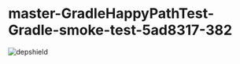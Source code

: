 # master-GradleHappyPathTest-Gradle-smoke-test-5ad8317-382

![depshield](https://staging.depshield.sonatype.org/badges/depshield-staging/master-GradleHappyPathTest-Gradle-smoke-test-5ad8317-382/depshield.svg)